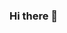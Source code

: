 ### Hi there 👋

<!--
**dadanch/dadanch** is a ✨ _special_ ✨ repository because its `README.md` (this file) appears on your GitHub profile.

Here are some ideas to get you started:

- Name: Vincent Joshua A. Trinidad
- Email Address: jupitervjat@gmail.com
- My Github account's username is dadanch and is created on September 24, 2023.
- My repository's name is dadanch.github.io.
- Steps for downloading the repository to my computer:
	- I clicked on the file tab on the top left and selected clone repository, then I chose which repository to clone.
	- I created a folder in my Desktop to store the cloned file in.

- 🔭 I’m currently working on ...
- 🌱 I’m currently learning ...
- 👯 I’m looking to collaborate on ...
- 🤔 I’m looking for help with ...
- 💬 Ask me about ...
- 📫 How to reach me: ...
- 😄 Pronouns: ...
- ⚡ Fun fact: ...
-->
